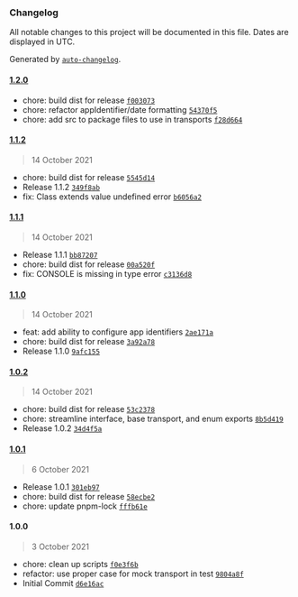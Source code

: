 ### Changelog

All notable changes to this project will be documented in this file. Dates are displayed in UTC.

Generated by [`auto-changelog`](https://github.com/CookPete/auto-changelog).

#### [1.2.0](https://github.com/simplyhexagonal/logger/compare/1.1.2...1.2.0)

- chore: build dist for release [`f003073`](https://github.com/simplyhexagonal/logger/commit/f00307396fa1e4564625dc6f2d617350cd54c5e3)
- chore: refactor appIdentifier/date formatting [`54370f5`](https://github.com/simplyhexagonal/logger/commit/54370f5bb7dd0cd86747d56361ce96a9f61382f5)
- chore: add src to package files to use in transports [`f28d664`](https://github.com/simplyhexagonal/logger/commit/f28d664c069bf03b61cdaedeaf9d2757797c0df2)

#### [1.1.2](https://github.com/simplyhexagonal/logger/compare/1.1.1...1.1.2)

> 14 October 2021

- chore: build dist for release [`5545d14`](https://github.com/simplyhexagonal/logger/commit/5545d1460f6d69f7140fec2133c4bb6b6599ca54)
- Release 1.1.2 [`349f8ab`](https://github.com/simplyhexagonal/logger/commit/349f8abc66ad82a4bc21902e4f2671744cc7fb5e)
- fix: Class extends value undefined error [`b6056a2`](https://github.com/simplyhexagonal/logger/commit/b6056a24ad1e4995ec4739542a6f692b614854d9)

#### [1.1.1](https://github.com/simplyhexagonal/logger/compare/1.1.0...1.1.1)

> 14 October 2021

- Release 1.1.1 [`bb87207`](https://github.com/simplyhexagonal/logger/commit/bb872072b76ea72f57fcd9148b52386e79a6a794)
- chore: build dist for release [`00a520f`](https://github.com/simplyhexagonal/logger/commit/00a520fdd85e0793588a747fb99071d1910422e2)
- fix: CONSOLE is missing in type error [`c3136d8`](https://github.com/simplyhexagonal/logger/commit/c3136d8a0bbd0044d297523cf22c591b32d80128)

#### [1.1.0](https://github.com/simplyhexagonal/logger/compare/1.0.2...1.1.0)

> 14 October 2021

- feat: add ability to configure app identifiers [`2ae171a`](https://github.com/simplyhexagonal/logger/commit/2ae171a1514b3a33d513b91714939f0b50e9aef0)
- chore: build dist for release [`3a92a78`](https://github.com/simplyhexagonal/logger/commit/3a92a7812645554e3c2142858816b0f0e78a4791)
- Release 1.1.0 [`9afc155`](https://github.com/simplyhexagonal/logger/commit/9afc155a58392698b31738f0247da1d20ff2b632)

#### [1.0.2](https://github.com/simplyhexagonal/logger/compare/1.0.1...1.0.2)

> 14 October 2021

- chore: build dist for release [`53c2378`](https://github.com/simplyhexagonal/logger/commit/53c23780a0f5e5763c5bef2657212916aa38d22d)
- chore: streamline interface, base transport, and enum exports [`8b5d419`](https://github.com/simplyhexagonal/logger/commit/8b5d419728b5549cf6caad67aeb24bbdb33f7c02)
- Release 1.0.2 [`34d4f5a`](https://github.com/simplyhexagonal/logger/commit/34d4f5ab42674003c4151bbe84d93ae39c6b25d4)

#### [1.0.1](https://github.com/simplyhexagonal/logger/compare/1.0.0...1.0.1)

> 6 October 2021

- Release 1.0.1 [`301eb97`](https://github.com/simplyhexagonal/logger/commit/301eb977486ccbdd5a2d803320dfb385cceddd33)
- chore: build dist for release [`58ecbe2`](https://github.com/simplyhexagonal/logger/commit/58ecbe210fefdf13c29c9c31ec5e457b1ed7d3a9)
- chore: update pnpm-lock [`fffb61e`](https://github.com/simplyhexagonal/logger/commit/fffb61e5325a52c0992c121641d3caed34c5e9c7)

#### 1.0.0

> 3 October 2021

- chore: clean up scripts [`f0e3f6b`](https://github.com/simplyhexagonal/logger/commit/f0e3f6b65fc90fcf1dbbe7b48d46452396a8b254)
- refactor: use proper case for mock transport in test [`9804a8f`](https://github.com/simplyhexagonal/logger/commit/9804a8f1cc380b19fdf15c7496fc909843167262)
- Initial Commit [`d6e16ac`](https://github.com/simplyhexagonal/logger/commit/d6e16ac6eda22f8bf6fd2f440447e462e430af48)
